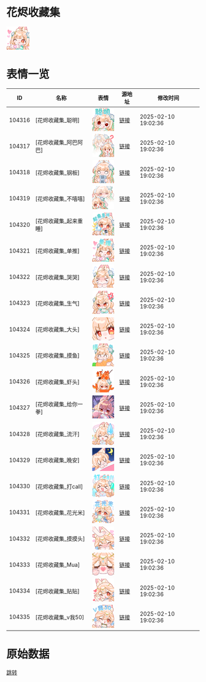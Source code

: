 # 花烬收藏集

<img src="./cover.png" height="60" alt="cover" />

# 表情一览

|ID|名称|表情|源地址|修改时间|
|----|----|----|----|----|
|104316|[花烬收藏集_聪明]|<img src="./pic/104316_%5B花烬收藏集_聪明%5D.png" height="60" alt="聪明"/>|[链接](https://i0.hdslb.com/bfs/garb/fa83a2a18ed53ffc575c4cba8877a5e066080cd2.png)|2025-02-10 19:02:36|
|104317|[花烬收藏集_阿巴阿巴]|<img src="./pic/104317_%5B花烬收藏集_阿巴阿巴%5D.png" height="60" alt="阿巴阿巴"/>|[链接](https://i0.hdslb.com/bfs/garb/item/aac4701297d4fbc5a9d8e1077f0e3d37ec813b0d.png)|2025-02-10 19:02:36|
|104318|[花烬收藏集_钢板]|<img src="./pic/104318_%5B花烬收藏集_钢板%5D.png" height="60" alt="钢板"/>|[链接](https://i0.hdslb.com/bfs/garb/f0d2ac5f789920105f2d8d6ba030cd9d674d81cb.png)|2025-02-10 19:02:36|
|104319|[花烬收藏集_不嘻嘻]|<img src="./pic/104319_%5B花烬收藏集_不嘻嘻%5D.png" height="60" alt="不嘻嘻"/>|[链接](https://i0.hdslb.com/bfs/garb/item/5501083a0291ceb0b87b29b802f568d7a78a58cb.png)|2025-02-10 19:02:36|
|104320|[花烬收藏集_起来重睡]|<img src="./pic/104320_%5B花烬收藏集_起来重睡%5D.png" height="60" alt="起来重睡"/>|[链接](https://i0.hdslb.com/bfs/garb/cb5754ae09544c137e87810c757cccd37da5ab74.png)|2025-02-10 19:02:36|
|104321|[花烬收藏集_单推]|<img src="./pic/104321_%5B花烬收藏集_单推%5D.png" height="60" alt="单推"/>|[链接](https://i0.hdslb.com/bfs/garb/d49b4f65d074099bce82d7d8d8268e37a89c6762.png)|2025-02-10 19:02:36|
|104322|[花烬收藏集_哭哭]|<img src="./pic/104322_%5B花烬收藏集_哭哭%5D.png" height="60" alt="哭哭"/>|[链接](https://i0.hdslb.com/bfs/garb/5dc2b2abe0c203c2d6c1b73870a4f389e164b3a5.png)|2025-02-10 19:02:36|
|104323|[花烬收藏集_生气]|<img src="./pic/104323_%5B花烬收藏集_生气%5D.png" height="60" alt="生气"/>|[链接](https://i0.hdslb.com/bfs/garb/aeb2ef39674da643eabe34b445916972eb20548b.png)|2025-02-10 19:02:36|
|104324|[花烬收藏集_大头]|<img src="./pic/104324_%5B花烬收藏集_大头%5D.png" height="60" alt="大头"/>|[链接](https://i0.hdslb.com/bfs/garb/b2171022800324fac83b723dfaf9707b6b59e93e.png)|2025-02-10 19:02:36|
|104325|[花烬收藏集_摸鱼]|<img src="./pic/104325_%5B花烬收藏集_摸鱼%5D.png" height="60" alt="摸鱼"/>|[链接](https://i0.hdslb.com/bfs/garb/2cd1498992078715ac0205a2b7929311338ae733.png)|2025-02-10 19:02:36|
|104326|[花烬收藏集_虾头]|<img src="./pic/104326_%5B花烬收藏集_虾头%5D.png" height="60" alt="虾头"/>|[链接](https://i0.hdslb.com/bfs/garb/3ed7da0f412ca0555bf00a973016817ae71241b5.png)|2025-02-10 19:02:36|
|104327|[花烬收藏集_给你一拳]|<img src="./pic/104327_%5B花烬收藏集_给你一拳%5D.png" height="60" alt="给你一拳"/>|[链接](https://i0.hdslb.com/bfs/garb/2b30915940289653d23b89520286c018ffa5e3c0.png)|2025-02-10 19:02:36|
|104328|[花烬收藏集_流汗]|<img src="./pic/104328_%5B花烬收藏集_流汗%5D.png" height="60" alt="流汗"/>|[链接](https://i0.hdslb.com/bfs/garb/1984850a56de71760cff812ccfb7e54431f37262.png)|2025-02-10 19:02:36|
|104329|[花烬收藏集_晚安]|<img src="./pic/104329_%5B花烬收藏集_晚安%5D.png" height="60" alt="晚安"/>|[链接](https://i0.hdslb.com/bfs/garb/08d458ee97c2612c3ece6228e5e922d49a6eb776.png)|2025-02-10 19:02:36|
|104330|[花烬收藏集_打call]|<img src="./pic/104330_%5B花烬收藏集_打call%5D.png" height="60" alt="打call"/>|[链接](https://i0.hdslb.com/bfs/garb/a975ec2f9545833f5eb0e6afe3dd62cb79ac94d4.png)|2025-02-10 19:02:36|
|104331|[花烬收藏集_花光米]|<img src="./pic/104331_%5B花烬收藏集_花光米%5D.png" height="60" alt="花光米"/>|[链接](https://i0.hdslb.com/bfs/garb/ab9625c02306ff1f89a3f7f2748ec7abdfcdbfcb.png)|2025-02-10 19:02:36|
|104332|[花烬收藏集_摸摸头]|<img src="./pic/104332_%5B花烬收藏集_摸摸头%5D.png" height="60" alt="摸摸头"/>|[链接](https://i0.hdslb.com/bfs/garb/35e1b5833d9ea0ed8c0d7e5b142a388263a158eb.png)|2025-02-10 19:02:36|
|104333|[花烬收藏集_Mua]|<img src="./pic/104333_%5B花烬收藏集_Mua%5D.png" height="60" alt="Mua"/>|[链接](https://i0.hdslb.com/bfs/garb/aa406c67316a3586a5b0abce707876da2482c79a.png)|2025-02-10 19:02:36|
|104334|[花烬收藏集_贴贴]|<img src="./pic/104334_%5B花烬收藏集_贴贴%5D.png" height="60" alt="贴贴"/>|[链接](https://i0.hdslb.com/bfs/garb/5e3a0f9c959d144ae3725f064ef1afc8ede8dc3d.png)|2025-02-10 19:02:36|
|104335|[花烬收藏集_v我50]|<img src="./pic/104335_%5B花烬收藏集_v我50%5D.png" height="60" alt="v我50"/>|[链接](https://i0.hdslb.com/bfs/garb/ed8057e1fb05c8c4fceee340fdfcf65b5a415768.png)|2025-02-10 19:02:36|

# 原始数据

[跳转](./raw.json)

